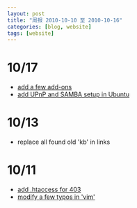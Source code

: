 ```yaml
---
layout: post
title: "周报 2010-10-10 至 2010-10-16"
categories: [blog, website]
tags: [website]
---
```


10/17
=============
 * [add a few add-ons](/knowledge/entry/firefox.html)
 * [add UPnP and SAMBA setup in Ubuntu](/knowledge/entry/ubuntu.html)

10/13
========
 * replace all found old 'kb' in links

10/11
=========
 * [add .htaccess for 403](/blog/website/403.html)
 * [modify a few typos in 'vim'](/blog/programmer/vim-effective-editing.html)



